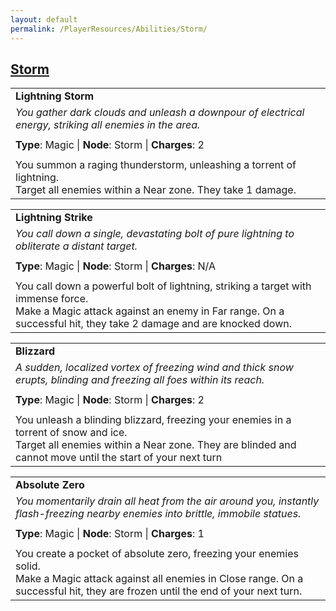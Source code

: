 ```yaml
---
layout: default
permalink: /PlayerResources/Abilities/Storm/
---
```

## [Storm](#Storm)

|                                                                                                                                                            |
| :--------------------------------------------------------------------------------------------------------- |
| **Lightning Storm** |
| *You gather dark clouds and unleash a downpour of electrical energy, striking all enemies in the area.* |
| |
| **Type**: Magic \| **Node**: Storm \| **Charges**: 2 |
| |
| You summon a raging thunderstorm, unleashing a torrent of lightning.<br>Target all enemies within a Near zone. They take 1 damage. |

|                                                                                                                                                            |
| :--------------------------------------------------------------------------------------------------------- |
| **Lightning Strike** |
| *You call down a single, devastating bolt of pure lightning to obliterate a distant target.* |
| |
| **Type**: Magic \| **Node**: Storm \| **Charges**: N/A |
| |
| You call down a powerful bolt of lightning, striking a target with immense force.<br>Make a Magic attack against an enemy in Far range. On a successful hit, they take 2 damage and are knocked down. |

|                                                                                                                                                            |
| :--------------------------------------------------------------------------------------------------------- |
| **Blizzard** |
| *A sudden, localized vortex of freezing wind and thick snow erupts, blinding and freezing all foes within its reach.* |
| |
| **Type**: Magic \| **Node**: Storm \| **Charges**: 2 |
| |
| You unleash a blinding blizzard, freezing your enemies in a torrent of snow and ice.<br>Target all enemies within a Near zone. They are blinded and cannot move until the start of your next turn |

|                                                                                                                                                            |
| :--------------------------------------------------------------------------------------------------------- |
| **Absolute Zero** |
| *You momentarily drain all heat from the air around you, instantly flash-freezing nearby enemies into brittle, immobile statues.* |
| |
| **Type**: Magic \| **Node**: Storm \| **Charges**: 1 |
| |
| You create a pocket of absolute zero, freezing your enemies solid.<br>Make a Magic attack against all enemies in Close range. On a successful hit, they are frozen until the end of your next turn. |
